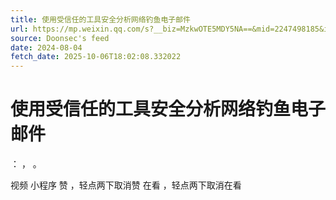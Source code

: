 ```yaml
---
title: 使用受信任的工具安全分析网络钓鱼电子邮件
url: https://mp.weixin.qq.com/s?__biz=MzkwOTE5MDY5NA==&mid=2247498185&idx=1&sn=350f19efe04490c07cd2e09f9f8ff9e8
source: Doonsec's feed
date: 2024-08-04
fetch_date: 2025-10-06T18:02:08.332022
---
```


# 使用受信任的工具安全分析网络钓鱼电子邮件

：
，
。

视频
小程序
赞
，轻点两下取消赞
在看
，轻点两下取消在看